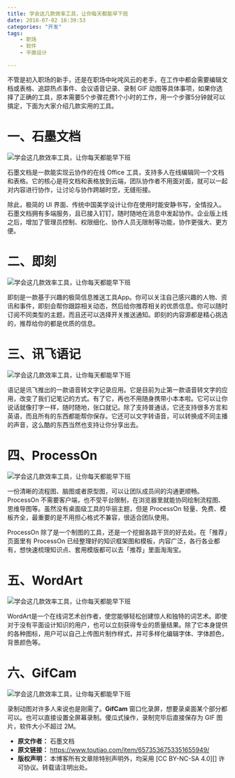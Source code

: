 ```yaml
---
title: 学会这几款效率工具，让你每天都能早下班
date: 2018-07-02 16:39:53
categories: "开发"
tags:
	- 职场
	- 软件
	- 平面设计

---
```


不管是初入职场的新手，还是在职场中叱咤风云的老手，在工作中都会需要编辑文档或表格、追踪热点事件、会议语音记录、录制 GIF 动图等具体事项，如果你选择了正确的工具，原本需要5个步骤花费1个小时的工作，用一个步骤5分钟就可以搞定，下面为大家介绍几款实用的工具。

# 一、石墨文档 #

![学会这几款效率工具，让你每天都能早下班][ZU22-AQV2-MZUV.jpg]

石墨文档是一款能实现云协作的在线 Office 工具，支持多人在线编辑同一个文档和表格。它的核心是将文档和表格放到云端，团队协作者不用面对面，就可以一起对内容进行协作，让讨论与协作跨越时空，无缝衔接。

除此，极简的 UI 界面、传统中国美学设计让你在使用时能安静书写，全情投入。石墨文档拥有多端服务，且已接入钉钉，随时随地在消息中发起协作。企业版上线之后，增加了管理员控制、权限细化、协作人员无限制等功能，协作更强大、更方便。

# 二、即刻 #

![学会这几款效率工具，让你每天都能早下班][BEAR-U2NE-QZ6J.jpg]

即刻是一款基于兴趣的极简信息推送工具App。你可以关注自己感兴趣的人物、资讯和事件，即刻会帮你跟踪相关动态，然后给你推荐相关的优质信息。你可以随时订阅不同类型的主题，而且还可以选择开关推送通知。即刻的内容源都是精心挑选的，推荐给你的都是优质的信息。

# 三、讯飞语记 #

![学会这几款效率工具，让你每天都能早下班][JUFA-YJFE-FYVN.jpg]

语记是讯飞推出的一款语音转文字记录应用。它是目前为止第一款语音转文字的应用，改变了我们记笔记的方式。有了它，再也不用随身携带小本本啦。它可以让你说话就像打字一样，随时随地，张口就记。除了支持普通话，它还支持很多方言和英语，而且所有的东西都能帮你保存。它还可以文字转语音，可以转换成不同主播的声音，这么酷的东西当然也支持让你分享出去。

# 四、ProcessOn #

![学会这几款效率工具，让你每天都能早下班][AB2Q-QQJF-EEVA.jpg]

一份清晰的流程图、脑图或者原型图，可以让团队成员间的沟通更顺畅。ProcessOn 不需要客户端，也不受平台限制，在浏览器里就能协同绘制流程图、思维导图等。虽然没有桌面级工具的华丽主题，但是 ProcessOn 轻量、免费、模板齐全，最重要的是不用担心格式不兼容，很适合团队使用。

ProcessOn 除了是一个制图的工具，还是一个挖掘各路干货的好去处。在「推荐」页面里有 ProcessOn 已经整理好的知识框架图和模板，内容广泛，各行各业都有，想快速梳理知识点、套用模版都可以去「推荐」里面淘淘宝。

# 五、WordArt #

![学会这几款效率工具，让你每天都能早下班][IQQU-AE3I-FEYJ.jpg]

WordArt是一个在线词艺术创作者，使您能够轻松创建惊人和独特的词艺术。即使对于没有平面设计知识的用户，也可以立刻获得专业的质量结果。除了它本身提供的各种图标，用户可以自己上传图片制作样式，并可多样化编辑字体、字体颜色，背景颜色等。

# **六、GifCam** #

![学会这几款效率工具，让你每天都能早下班][EJNU-QIQI-YVYZ.jpg]

录制动图对许多人来说也是刚需了。**GifCam** 窗口化录屏，想要录桌面某个部分都可以。也可以直接设置全屏幕录制。傻瓜式操作，录制完毕后直接保存为 GIF 图片，软件大小不超过 2M。


[ZU22-AQV2-MZUV.jpg]: /pro/os/crawler/ZU22-AQV2-MZUV.jpg
[BEAR-U2NE-QZ6J.jpg]: /pro/os/crawler/BEAR-U2NE-QZ6J.jpg
[JUFA-YJFE-FYVN.jpg]: /pro/os/crawler/JUFA-YJFE-FYVN.jpg
[AB2Q-QQJF-EEVA.jpg]: /pro/os/crawler/AB2Q-QQJF-EEVA.jpg
[IQQU-AE3I-FEYJ.jpg]: /pro/os/crawler/IQQU-AE3I-FEYJ.jpg
[EJNU-QIQI-YVYZ.jpg]: /pro/os/crawler/EJNU-QIQI-YVYZ.jpg
 *  **原文作者：** 石墨文档
 *  **原文链接：** https://www.toutiao.com/item/6573536753351655949/
 *  **版权声明：** 本博客所有文章除特别声明外，均采用 [CC BY-NC-SA 4.0][] 许可协议。转载请注明出处。